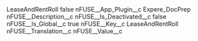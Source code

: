 <?xml version="1.0" encoding="UTF-8"?>
<CustomMetadata xmlns="http://soap.sforce.com/2006/04/metadata" xmlns:xsi="http://www.w3.org/2001/XMLSchema-instance" xmlns:xsd="http://www.w3.org/2001/XMLSchema">
    <label>LeaseAndRentRoll</label>
    <protected>false</protected>
    <values>
        <field>nFUSE__App_Plugin__c</field>
        <value xsi:type="xsd:string">Expere_DocPrep</value>
    </values>
    <values>
        <field>nFUSE__Description__c</field>
        <value xsi:nil="true"/>
    </values>
    <values>
        <field>nFUSE__Is_Deactivated__c</field>
        <value xsi:type="xsd:boolean">false</value>
    </values>
    <values>
        <field>nFUSE__Is_Global__c</field>
        <value xsi:type="xsd:boolean">true</value>
    </values>
    <values>
        <field>nFUSE__Key__c</field>
        <value xsi:type="xsd:string">LeaseAndRentRoll</value>
    </values>
    <values>
        <field>nFUSE__Translation__c</field>
        <value xsi:nil="true"/>
    </values>
    <values>
        <field>nFUSE__Value__c</field>
        <value xsi:nil="true"/>
    </values>
</CustomMetadata>
